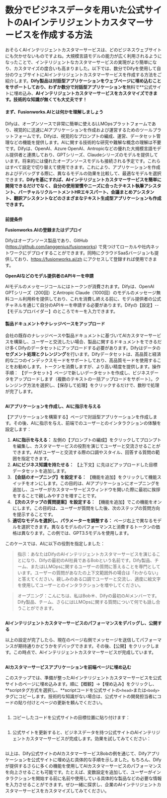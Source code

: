 # 数分でビジネスデータを用いた公式サイトのAIインテリジェントカスタマーサービスを作成する方法

おそらくAIインテリジェントカスタマーサービスは、どのビジネスウェブサイトにも欠かせないものですよね。大規模言語モデルの能力が広く利用されるようになったことで、インテリジェントなカスタマーサービスの実現がより簡単になり、カスタマイズの度合いも高まりました。以下では、数分でDifyを使用して自分のウェブサイトにAIインテリジェントカスタマーサービスを作成する方法をご紹介します。**Dify製品は対話型アプリケーションをウェブページに埋め込むことをサポートしており、**わずか**数分で対話型アプリケーションを**無料で**公式サイトに埋め込み、**AIインテリジェントカスタマーサービスをカスタマイズできます。技術的な知識が無くても大丈夫です！**

#### まず、Fusionworks.AIとは何かを理解しましょう

Difyは、オープンソースで非常に簡単に使えるLLMOpsプラットフォームであり、視覚的に迅速にAIアプリケーションを作成および運営するためのツールプラットフォームです。Difyは、視覚的なプロンプトの編成、運営、データセット管理などの機能を提供します。AIに関する技術的な研究や難解な概念の理解は不要です。Difyは、OpenAI、Azure OpenAI、Antropicなどの優れた大規模言語モデル提供者と連携しており、GPTシリーズ、Claudeシリーズのモデルを提供しています。将来的には優れたオープンソースモデルも接続される予定です。これらはすべて設定で切り替えて使用できます。これにより、アプリケーションを作成およびデバッグする際に、異なるモデルの効果を比較して、最適なモデルを選択できます。**Difyを基にすれば、AIインテリジェントカスタマーサービスを簡単に開発できるだけでなく、自分の使用習慣やニーズに合ったテキスト執筆アシスタント、バーチャルリクルートメントHRエキスパート、会議まとめアシスタント、翻訳アシスタントなどのさまざまなテキスト生成型アプリケーションも作成できます。**

<figure><img src="../../.gitbook/assets/image (53).png" alt=""><figcaption></figcaption></figure>

**前提条件**

**Fusionworks.AIの登録またはデプロイ**

Difyはオープンソース製品であり、GitHub (https://github.com/langgenius/fusionworks) で見つけてローカルや社内ネットワークにデプロイすることができます。同時にクラウドSaaSバージョンも提供しており、https://fusionworks.ai/zh にアクセスして登録すれば使用できます。

**OpenAIなどのモデル提供者のAPIキーを申請**

AIモデルのメッセージコールにはトークンが消費されます。Difyは、OpenAI GPTシリーズ（200回）とAntropic Claude（1000回）のモデルのメッセージ無料コール利用枠を提供しており、これを消費し終える前に、モデル提供者の公式チャネルを通じて自分のAPIキーを申請する必要があります。Difyの【設定】--【モデルプロバイダー】のところでキーを入力できます。

#### 製品ドキュメントやナレッジベースをアップロード

会社の既存のナレッジベースや製品ドキュメントに基づいてAIカスタマーサービスを構築し、ユーザーと交流したい場合、製品に関するドキュメントをできるだけ多くDifyのデータセットにアップロードする必要があります。Difyはデータの**セグメント処理とクレンジング**を行います。Difyデータセットは、高品質と経済的な二つのインデックスモードをサポートしており、高品質モードを使用することをお勧めします。トークンを消費しますが、より高い精度を提供します。操作手順： 【データセット】ページで新しいデータセットを作成し、ビジネスデータをアップロードします（複数のテキストの一括アップロードをサポート）。クレンジング方法を選択し、【保存して処理】をクリックするだけで、数秒で処理が完了します。

<figure><img src="../../.gitbook/assets/image (25).png" alt=""><figcaption></figcaption></figure>

**AIアプリケーションを作成し、AIに指示を与える**

【アプリケーションを構築する】ページで対話型アプリケーションを作成します。その後、AIに指示を与え、前端でのユーザーとのインタラクションの体験を設定します：

1. **AIに指示を与える：** 左側の【プロンプトの編成】をクリックしてプロンプトを編集し、カスタマーサービスの役割を演じてユーザーと交流させることができます。AIがユーザーと交流する際の口調やスタイル、回答する質問の範囲を指定できます。
2. **AIにビジネス知識を持たせる：** 【上下文】に先ほどアップロードした目標データセットを追加します。
3. **【会話のオープニング】を設定する：** 【機能を追加】をクリックして機能スイッチをオンにします。この目的は、AIアプリケーションにオープニングを追加し、ユーザーがカスタマーサービスウィンドウを開いた際に最初に挨拶をすることで親しみやすさを増すことです。
4. **【次のステップの質問提案】を設定する：** 【機能を追加】でこの機能をオンにします。この目的は、ユーザーが質問をした後、次のステップの質問方向を提示することです。
5. **適切なモデルを選択し、パラメーターを調整する：** ページ右上で異なるモデルを選択できます。異なるモデルのパフォーマンスと消費するトークンの価格は異なります。この例では、GPT3.5モデルを使用します。

このケースでは、AIに以下の役割を指定しました：

> 指示：あなたはDifyのAIインテリジェントカスタマーサービスを演じることになり、Difyの最初のAI社員であるBobという名前です。Dify製品、チーム、またはLLMOpsに関するユーザーの質問に答えることを専門としています。ユーザーの質問があなたの上下文範囲外の場合は「わからない」と答えてください。親しみのある口調でユーザーと交流し、適度に絵文字を使用してユーザーとのインタラクションを増やしてください。

> オープニング：こんにちは、私はBob☀️、Difyの最初のAIメンバーです。Dify製品、チーム、さらにはLLMOpsに関する質問について何でも話し合うことができます。

<figure><img src="../../.gitbook/assets/image (92).png" alt=""><figcaption></figcaption></figure>

**AIインテリジェントカスタマーサービスのパフォーマンスをデバッグし、公開する**

以上の設定が完了したら、現在のページ右側でメッセージを送信してパフォーマンスが期待通りかどうかをデバッグできます。その後、【公開】をクリックします。この時点で、AIインテリジェントカスタマーサービスが完成しています。

<figure><img src="../../.gitbook/assets/image (87).png" alt=""><figcaption></figcaption></figure>

**AIカスタマーサービスアプリケーションを前端ページに埋め込む**

このステップでは、準備が整ったAIインテリジェントカスタマーサービスを公式サイトのページに埋め込みます。順に【概観】->【埋め込み】をクリックし、**scriptタグ方式を選択し、**scriptコードを公式サイトの`<head>`または`<body>`タグにコピーします。技術的な知識がない場合は、公式サイトの開発担当者にコードの貼り付けとページの更新を頼んでください。

<figure><img src="../../.gitbook/assets/image (59).png" alt=""><figcaption></figcaption></figure>

1. コピーしたコードを公式サイトの目標位置に貼り付けます：

<figure><img src="../../.gitbook/assets/image (93).png" alt=""><figcaption></figcaption></figure>

1. 公式サイトを更新すると、ビジネスデータを持つ公式サイトのAIインテリジェントカスタマーサービスが完成します。効果を試してみてください：

<figure><img src="../../.gitbook/assets/image (100).png" alt=""><figcaption></figcaption></figure>

以上は、Dify公式サイトのAIカスタマーサービスBobの例を通じて、Difyアプリケーションを公式サイトに埋め込む具体的な手順を示しました。もちろん、Difyが提供するさらに多くの機能を使用してAIカスタマーサービスのパフォーマンスを向上させることも可能です。たとえば、変数設定を追加して、ユーザーがインタラクションを開始する前に名前や使用している具体的な製品などの必要な情報を入力させることができます。ぜひ一緒に探求し、企業のAIインテリジェントカスタマーサービスをカスタマイズしてみてください。

<figure><img src="../../.gitbook/assets/image (85).png" alt=""><figcaption></figcaption></figure>